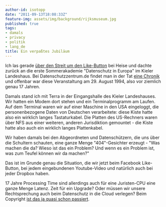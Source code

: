 ```yaml
---
author-id: isotopp
date: "2011-09-13T18:08:33Z"
feature-img: assets/img/background/rijksmuseum.jpg
published: true
tags:
- damals
- privacy
- politik
- lang_de
title: Ein verpaßtes Jubiläum
---
```

Ich las gerade 
[über den Streit um den Like-Button](http://www.heise.de/newsticker/meldung/Facebook-vs-Datenschuetzer-Streit-um-Like-Button-geht-weiter-1338660.html) 
bei Heise und dachte zurück an die erste Sommerakademie "Datenschutz in
Europa" im Kieler Landeshaus. Bei Datenschutzzentrum.de findet man in der
Tat [eine Chronik](https://www.datenschutzzentrum.de/ldsh/chronik/) und
offenbar war diese Veranstaltung am 29. August 1994, also vor ziemlich genau
17 Jahren.

Damals stand ich mit Terra in der Eingangshalle des Kieler Landeshauses. Wir
hatten ein Modem dort stehen und ein Terminalprogramm am Laufen. Auf dem
Terminal waren wir auf einer Maschine in den USA eingeloggt, die
personenbezogene Daten von Deutschen verarbeitete: diese Kiste hatte also
ein wirklich langes Tastaturkabel. Die Platten des US-Rechners waren über
NFS aus einer weiteren, anderen Jurisdiktion gemountet - die Kiste hatte
also auch ein wirklich langes Plattenkabel.

Wir haben damals bei den Abgeordneten und Datenschützern, die uns über die
Schultern schauten, eine ganze Menge "404"-Gesichter erzeugt - "Was machen
die da? Wieso ist das ein Problem? Und wenn es ein Problem ist, was zum
Teufel können wir da machen?"

Das ist im Grunde genau die Situation, die wir jetzt beim Facebook
Like-Button, bei jedem eingebundenen Youtube-Video und natürlich auch bei
jeder Dropbox haben.

17 Jahre Processing Time sind allerdings auch für eine Juristen-CPU eine
ganze Menge Latenz. Zeit für ein Upgrade? Oder müssen wir unsere
Rechtsprechung auch beim Datenschutz in die Cloud verlegen? Beim Copyright
[ist das ja quasi schon passiert](http://falkvinge.net/2011/09/05/cable-reveals-extent-of-lapdoggery-from-swedish-govt-on-copyright-monopoly/).
